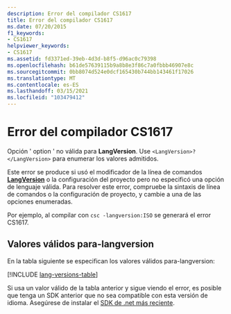 ```yaml
---
description: Error del compilador CS1617
title: Error del compilador CS1617
ms.date: 07/20/2015
f1_keywords:
- CS1617
helpviewer_keywords:
- CS1617
ms.assetid: fd3371ed-39eb-4d3d-b8f5-d96ac0c79398
ms.openlocfilehash: b61de57639115b9a8b8e3f86c7a0fbbb46907e8c
ms.sourcegitcommit: 0bb8074d524e0dcf165430b744bb143461f17026
ms.translationtype: MT
ms.contentlocale: es-ES
ms.lasthandoff: 03/15/2021
ms.locfileid: "103479412"
---
```

# <a name="compiler-error-cs1617"></a>Error del compilador CS1617

Opción ' option ' no válida para **LangVersion**. Use `<LangVersion>?</LangVersion>` para enumerar los valores admitidos.

Este error se produce si usó el modificador de la línea de comandos [**LangVersion**](../language-reference/compiler-options/language.md#langversion) o la configuración del proyecto pero no especificó una opción de lenguaje válida. Para resolver este error, compruebe la sintaxis de línea de comandos o la configuración de proyecto, y cambie a una de las opciones enumeradas.

Por ejemplo, al compilar con `csc -langversion:ISO` se generará el error CS1617.

## <a name="valid-values-for--langversion"></a>Valores válidos para-langversion

En la tabla siguiente se especifican los valores válidos para-langversion:

[!INCLUDE [lang-versions-table](../language-reference/includes/langversion-table.md)]

Si usa un valor válido de la tabla anterior y sigue viendo el error, es posible que tenga un SDK anterior que no sea compatible con esta versión de idioma. Asegúrese de instalar el [SDK de .net más reciente](https://dotnet.microsoft.com/download/).

